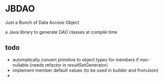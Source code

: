 # JBDAO
Just a Bunch of Data Access Object

a Java library to generate DAO classes at compile time

## todo

* automatically convert primitive to object types for members if non-nullable (needs refactor in resultSetGenerator)
* implement member default values (to be used in builder and fromJson)
* 